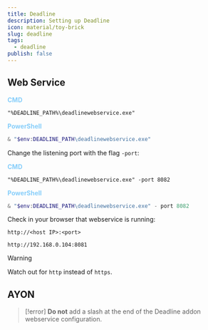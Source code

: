 ```yaml
---
title: Deadline
description: Setting up Deadline
icon: material/toy-brick
slug: deadline
tags:
  - deadline
publish: false
---
```


## Web Service

 <font color=87CEFA><b>CMD</b></font>
 
``` shell
"%DEADLINE_PATH%\deadlinewebservice.exe"
```

 <font color=87CEFA><b>PowerShell</b></font>
 
```powershell
& "$env:DEADLINE_PATH\deadlinewebservice.exe"
```

Change the listening port with the flag `-port`:

<font color=87CEFA><b>CMD</b></font>

```shell
"%DEADLINE_PATH%\deadlinewebservice.exe" -port 8082
```

<font color=87CEFA><b>PowerShell</b></font>

``` powershell
& "$env:DEADLINE_PATH\deadlinewebservice.exe" - port 8082
```

Check in your browser that webservice is running:

```
http://<host IP>:<port>
``` 

```
http://192.168.0.104:8081
``` 

> [!warning]
> Watch out for `http` instead of `https`.

## AYON

> [!error]
> **Do not** add a slash at the end of the Deadline addon webservice configuration.

